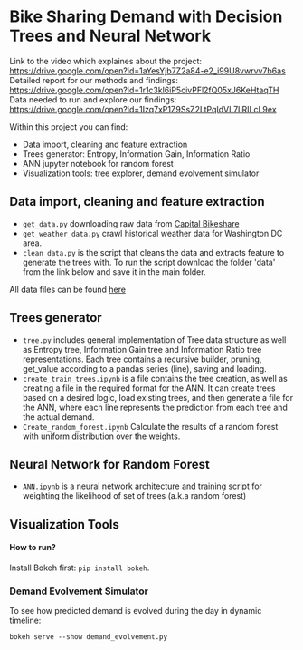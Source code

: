 # Bike Sharing Demand with Decision Trees and Neural Network

Link to the video which explaines about the project: https://drive.google.com/open?id=1aYesYjb7Z2a84-e2_i99U8vwrvv7b6as
Detailed report for our methods and findings: https://drive.google.com/open?id=1r1c3kl6iP5civPFl2fQ05xJ6KeHtaqTH
Data needed to run and explore our findings: https://drive.google.com/open?id=1Izq7xP1Z9SsZ2LtPqIdVL7IiRILcL9ex

Within this project you can find:
* Data import, cleaning and feature extraction
* Trees generator: Entropy, Information Gain, Information Ratio  
* ANN jupyter notebook for random forest
* Visualization tools: tree explorer, demand evolvement simulator

## Data import, cleaning and feature extraction
* `get_data.py`  downloading raw data from [Capital Bikeshare](https://www.capitalbikeshare.com/)
* `get_weather_data.py`  crawl historical weather data for Washington DC area.
* `clean_data.py`  is the script that cleans the data and extracts feature to generate the trees with. To run the script download the folder 'data' from the link below and save it in the main folder.

All data files can be found [here](https://drive.google.com/drive/folders/1Izq7xP1Z9SsZ2LtPqIdVL7IiRILcL9ex?usp=sharing)

## Trees generator
* `tree.py`  includes general implementation of Tree data structure as well as Entropy tree, Information Gain tree and Information Ratio tree representations. Each tree contains a recursive builder, pruning, get_value according to a pandas series (line), saving and loading.
* `create_train_trees.ipynb` is a file contains the tree creation, as well as creating a file in the required format for the ANN. It can create trees based on a desired logic, load existing trees, and then generate a file for the ANN, where each line represents the prediction from each tree and the actual demand.
* `Create_random_forest.ipynb`  Calculate the results of a random forest with uniform distribution over the weights.

## Neural Network for Random Forest
* `ANN.ipynb`  is a neural network architecture and training script for weighting the likelihood of set of trees (a.k.a random forest) 

## Visualization Tools

#### How to run?
Install Bokeh first: `pip install bokeh`. 

### Demand Evolvement Simulator
To see how predicted demand is evolved during the day in dynamic timeline: 
```
bokeh serve --show demand_evolvement.py
```

